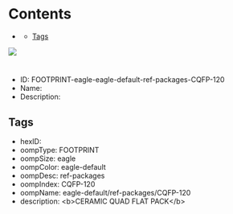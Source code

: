 



Contents
========

* [](#)
	* [Tags](#tags)
  
![][im]
# 

- ID: FOOTPRINT-eagle-eagle-default-ref-packages-CQFP-120
- Name: 
- Description: 

## Tags

- hexID: 
- oompType: FOOTPRINT
- oompSize: eagle
- oompColor: eagle-default
- oompDesc: ref-packages
- oompIndex: CQFP-120
- oompName: eagle-default/ref-packages/CQFP-120
- description: &lt;b&gt;CERAMIC QUAD FLAT PACK&lt;/b&gt;



[im]: image.png
